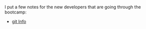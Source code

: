 I put a few notes for the new developers that are going through the bootcamp:

* [git Info](./notes/git.md)
